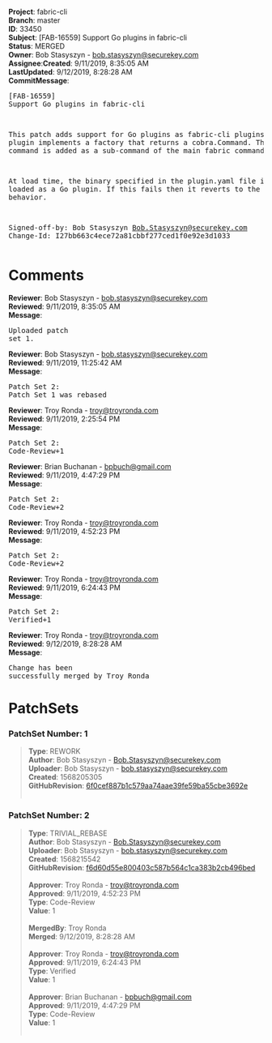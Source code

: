<strong>Project</strong>: fabric-cli</br><strong>Branch</strong>: master<br><strong>ID</strong>: 33450<br><strong>Subject</strong>: [FAB-16559] Support Go plugins in fabric-cli<br><strong>Status</strong>: MERGED<br><strong>Owner</strong>: Bob Stasyszyn - bob.stasyszyn@securekey.com<br><strong>Assignee</strong>:<strong>Created</strong>: 9/11/2019, 8:35:05 AM<br><strong>LastUpdated</strong>: 9/12/2019, 8:28:28 AM<br><strong>CommitMessage</strong>:<br><pre>[FAB-16559] Support Go plugins in fabric-cli

This patch adds support for Go plugins as fabric-cli plugins. A Go
plugin implements a factory that returns a cobra.Command. The returned
command is added as a sub-command of the main fabric command.

At load time, the binary specified in the plugin.yaml file is first
loaded as a Go plugin. If this fails then it reverts to the current
behavior.

Signed-off-by: Bob Stasyszyn <Bob.Stasyszyn@securekey.com>
Change-Id: I27bb663c4ece72a81cbbf277ced1f0e92e3d1033
</pre><h1>Comments</h1><strong>Reviewer</strong>: Bob Stasyszyn - bob.stasyszyn@securekey.com<br><strong>Reviewed</strong>: 9/11/2019, 8:35:05 AM<br><strong>Message</strong>: <pre>Uploaded patch set 1.</pre><strong>Reviewer</strong>: Bob Stasyszyn - bob.stasyszyn@securekey.com<br><strong>Reviewed</strong>: 9/11/2019, 11:25:42 AM<br><strong>Message</strong>: <pre>Patch Set 2: Patch Set 1 was rebased</pre><strong>Reviewer</strong>: Troy Ronda - troy@troyronda.com<br><strong>Reviewed</strong>: 9/11/2019, 2:25:54 PM<br><strong>Message</strong>: <pre>Patch Set 2: Code-Review+1</pre><strong>Reviewer</strong>: Brian Buchanan - bpbuch@gmail.com<br><strong>Reviewed</strong>: 9/11/2019, 4:47:29 PM<br><strong>Message</strong>: <pre>Patch Set 2: Code-Review+2</pre><strong>Reviewer</strong>: Troy Ronda - troy@troyronda.com<br><strong>Reviewed</strong>: 9/11/2019, 4:52:23 PM<br><strong>Message</strong>: <pre>Patch Set 2: Code-Review+2</pre><strong>Reviewer</strong>: Troy Ronda - troy@troyronda.com<br><strong>Reviewed</strong>: 9/11/2019, 6:24:43 PM<br><strong>Message</strong>: <pre>Patch Set 2: Verified+1</pre><strong>Reviewer</strong>: Troy Ronda - troy@troyronda.com<br><strong>Reviewed</strong>: 9/12/2019, 8:28:28 AM<br><strong>Message</strong>: <pre>Change has been successfully merged by Troy Ronda</pre><h1>PatchSets</h1><h3>PatchSet Number: 1</h3><blockquote><strong>Type</strong>: REWORK<br><strong>Author</strong>: Bob Stasyszyn - Bob.Stasyszyn@securekey.com<br><strong>Uploader</strong>: Bob Stasyszyn - bob.stasyszyn@securekey.com<br><strong>Created</strong>: 1568205305<br><strong>GitHubRevision</strong>: [6f0cef887b1c579aa74aae39fe59ba55cbe3692e](https://github.com/hyperledger/fabric-cli/commit/6f0cef887b1c579aa74aae39fe59ba55cbe3692e)<br><br></blockquote><h3>PatchSet Number: 2</h3><blockquote><strong>Type</strong>: TRIVIAL_REBASE<br><strong>Author</strong>: Bob Stasyszyn - Bob.Stasyszyn@securekey.com<br><strong>Uploader</strong>: Bob Stasyszyn - bob.stasyszyn@securekey.com<br><strong>Created</strong>: 1568215542<br><strong>GitHubRevision</strong>: [f6d60d55e800403c587b564c1ca383b2cb496bed](https://github.com/hyperledger/fabric-cli/commit/f6d60d55e800403c587b564c1ca383b2cb496bed)<br><br><strong>Approver</strong>: Troy Ronda - troy@troyronda.com<br><strong>Approved</strong>: 9/11/2019, 4:52:23 PM<br><strong>Type</strong>: Code-Review<br><strong>Value</strong>: 1<br><br><strong>MergedBy</strong>: Troy Ronda<br><strong>Merged</strong>: 9/12/2019, 8:28:28 AM<br><br><strong>Approver</strong>: Troy Ronda - troy@troyronda.com<br><strong>Approved</strong>: 9/11/2019, 6:24:43 PM<br><strong>Type</strong>: Verified<br><strong>Value</strong>: 1<br><br><strong>Approver</strong>: Brian Buchanan - bpbuch@gmail.com<br><strong>Approved</strong>: 9/11/2019, 4:47:29 PM<br><strong>Type</strong>: Code-Review<br><strong>Value</strong>: 1<br><br></blockquote>
